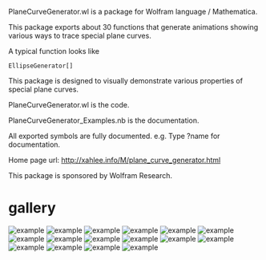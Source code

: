 PlaneCurveGenerator.wl
is a package for Wolfram language / Mathematica.

This package exports about 30 functions that generate animations showing various ways to trace special plane curves.

A typical function looks like

```
EllipseGenerator[]
```

This package is designed to visually demonstrate various properties of special plane curves. 

PlaneCurveGenerator.wl
is the code.

PlaneCurveGenerator_Examples.nb
is the documentation.

All exported symbols are fully documented. e.g.
Type
?name
for documentation.

Home page url:
http://xahlee.info/M/plane_curve_generator.html

This package is sponsored by Wolfram Research.

# gallery

![example](curve_animate_2024-07-17_222016.png)
![example](curve_animate_2024-07-17_222026.png)
![example](curve_animate_2024-07-17_222041.png)
![example](curve_animate_2024-07-17_222056.png)
![example](curve_animate_2024-07-17_222120.png)
![example](curve_animate_2024-07-17_222133.png)
![example](curve_animate_2024-07-17_222147.png)
![example](curve_animate_2024-07-17_222201.png)
![example](curve_animate_2024-07-17_223236.png)
![example](curve_animate_2024-07-17_223253.png)
![example](curve_animate_2024-07-17_223333.png)
![example](curve_animate_2024-07-17_223350.png)
![example](curve_animate_2024-07-17_223416.png)
![example](curve_animate_2024-07-17_223427.png)
![example](curve_animate_2024-07-17_223455.png)
![example](curve_animate_2024-07-17_223515.png)

